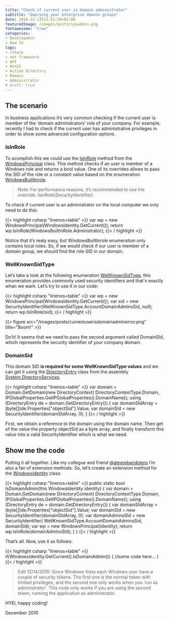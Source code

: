 ```yaml
---
title: "Check if current user is domain administrator"
subtitle: "Querying your enterprise domain groups"
date: 2010-12-13T11:51:50+02:00
featuredImage: /images/posts/sysadmin.png
fontawesome: "true"
categories: 
- Development
- How To
tags:
- csharp
- net framework
- API
- Win32
- Active Directory
- Domain
- Administrator
# draft: true
---
```


## The scenario

In business applications it’s very common checking if the current user is member of the ‘domain administrators’ role of your company. For example, recently I had to check if the current user has administrative privileges in order to show some advanced configuration options.

### IsInRole

To acomplish this we could use the [IsInRole](http://msdn.microsoft.com/en-us/library/system.security.principal.windowsprincipal.isinrole(v=VS.80).aspx) method from the [WindowsPrincipal](http://msdn.microsoft.com/en-us/library/system.security.principal.windowsprincipal(VS.80).aspx) class. This method checks if an user is member of a Windows role and returns a bool value. One of its overrides allows to pass the SID of the role or a constant value based on the enumeration [WindowsBuiltInrole](http://msdn.microsoft.com/en-us/library/system.security.principal.windowsbuiltinrole(v=VS.80).aspx).

> Note: For performance reasons, it’s recommended to use the override: IsinRole(SecurityIdentifier).

To check if current user is an administrator on the local computer we only need to do this:

{{< highlight csharp "linenos=table" >}}
var wp = new WindowsPrincipal(WindowsIdentity.GetCurrent());
return wp.IsInRole(WindowsBuiltInRole.Administrator);
{{< / highlight >}}

Notice that it’s realy easy, but WindowsBuiltInrole enumeration only contains local roles. So, if we would check if our user is member of a domain group, we should find the role SID in our domain.

### WellKnownSidType

Let’s take a look at the following enumeration [WellKnownSidType](http://msdn.microsoft.com/en-us/library/system.security.principal.wellknownsidtype.aspx), this enumeration provides commonly used security identifiers and that's exactly whan we want. Let’s try to use it in our code:

{{< highlight csharp "linenos=table" >}}
var wp = new WindowsPrincipal(WindowsIdentity.GetCurrent());
var sid = new SecurityIdentifier(WellKnownSidType.AccountDomainAdminsSid, null);
return wp.IsInRole(sid);
{{< / highlight >}}

{{< figure src="/images/posts/currentuserisdomainadminerror.png" title="Boom!" >}}

Do’h! It seems that we need to pass the second argument called DomainSId, which represents the security identifier of your company domain.

### DomainSid

This domain SID **is required for some WellKnownSidType values** and we can get it using the [DirectoryEntry](https://docs.microsoft.com/en-us/dotnet/api/system.directoryservices.directoryentry?view=dotnet-plat-ext-3.1) class from the assembly [System.DirectoryServices](https://docs.microsoft.com/en-us/dotnet/api/system.directoryservices?view=dotnet-plat-ext-3.1).

{{< highlight csharp "linenos=table" >}}
var domain = Domain.GetDomain(new DirectoryContext(
    DirectoryContextType.Domain,
    IPGlobalProperties.GetIPGlobalProperties().DomainName));
using (DirectoryEntry de = domain.GetDirectoryEntry())
{
    var domainSIdArray = (byte[])de.Properties["objectSid"].Value;
    var domainSId = new SecurityIdentifier(domainSIdArray, 0);
}
{{< / highlight >}}

First, we obtain a reference to the domain using the domain name. Then get of the value the property objectSid as a byte array, and finally  transform this value into a valid SecurityIdentifier which is what we need.

## Show me the code

Putting it all together. Like my collegue and friend [@alegrebandolero](https://twitter.com/alegrebandolero) I’m also a fan of extension methods. So, let’s create an extension method for the [WindowsIdentity](https://docs.microsoft.com/en-us/dotnet/api/system.security.principal.windowsidentity?view=dotnet-plat-ext-3.1) class:

{{< highlight csharp "linenos=table" >}}
public static bool IsDomainAdmin(this WindowsIdentity identity)
{
    var domain = Domain.GetDomain(new DirectoryContext(
        DirectoryContextType.Domain,
        IPGlobalProperties.GetIPGlobalProperties().DomainName));
    using (DirectoryEntry de = domain.GetDirectoryEntry())
    {
        var domainSIdArray = (byte[])de.Properties["objectSid"].Value;
        var domainSId = new SecurityIdentifier(domainSIdArray, 0);
        var domainAdminsSId = new SecurityIdentifier(
        WellKnownSidType.AccountDomainAdminsSid, domainSId);
        var wp = new WindowsPrincipal(identity);
        return wp.IsInRole(domainAdminsSId);
    }
}
{{< / highlight >}}

That’s all. Now, use it as follows:

{{< highlight csharp "linenos=table" >}}
if(WindowsIdentity.GetCurrent().IsDomainAdmin())
{
    //some code here...
}
{{< / highlight >}}

> Edit 12/14/2010: Since Windows Vista each Windows user have a couple of security tokens. The first one is the normal token with limited privileges, and the second one only works when you ‘run as administrator’. This code only works if you are using the second token, running the application as administrator.

HYEI, happy coding!

December 2010
